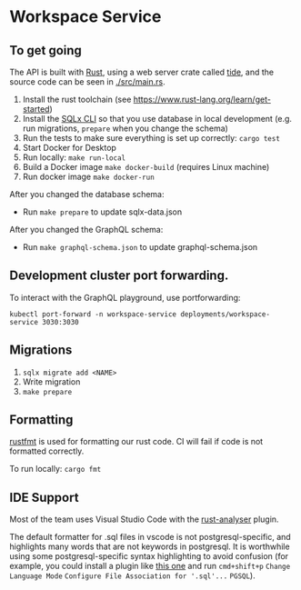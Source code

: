 # Workspace Service

## To get going

The API is built with [Rust](https://www.rust-lang.org/), using a web server crate called [tide](https://github.com/http-rs/tide), and the source code can be seen in [./src/main.rs](./src/main.rs).

1. Install the rust toolchain (see https://www.rust-lang.org/learn/get-started)
1. Install the [SQLx CLI](https://github.com/launchbadge/sqlx/tree/master/sqlx-cli) so that you use database in local development (e.g. run migrations, `prepare` when you change the schema)
1. Run the tests to make sure everything is set up correctly: `cargo test`
1. Start Docker for Desktop
1. Run locally: `make run-local`
1. Build a Docker image `make docker-build` (requires Linux machine)
1. Run docker image `make docker-run`

After you changed the database schema:

- Run `make prepare` to update sqlx-data.json

After you changed the GraphQL schema:

- Run `make graphql-schema.json` to update graphql-schema.json

## Development cluster port forwarding.

To interact with the GraphQL playground, use portforwarding:

`kubectl port-forward -n workspace-service deployments/workspace-service 3030:3030`

## Migrations

1. `sqlx migrate add <NAME>`
1. Write migration
1. `make prepare`

## Formatting

[rustfmt](https://github.com/rust-lang/rustfmt) is used for formatting our rust code. CI will fail if code is not formatted correctly.

To run locally: `cargo fmt`

## IDE Support

Most of the team uses Visual Studio Code with the [rust-analyser](https://marketplace.visualstudio.com/items?itemName=matklad.rust-analyzer) plugin.

The default formatter for .sql files in vscode is not postgresql-specific, and highlights many words that are not keywords in postgresql. It is worthwhile using some postgresql-specific syntax highlighting to avoid confusion (for example, you could install a plugin like [this one](https://marketplace.visualstudio.com/items?itemName=JPTarquino.postgresql) and run `cmd+shift+p` `Change Language Mode` `Configure File Association for '.sql'...` `PGSQL`).
